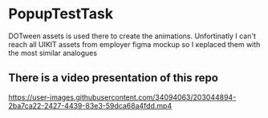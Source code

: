 # PopupTestTask

DOTween assets is used there to create the animations.
Unfortinatly I can't reach all UIKIT assets from employer figma mockup so I кeplaced them with the most similar analogues

There is a video presentation of this repo
-------------------------------------------------------------------------------------
https://user-images.githubusercontent.com/34094063/203044894-2ba7ca22-2427-4439-83e3-59dca68a4fdd.mp4

